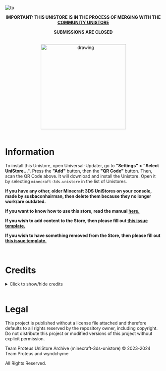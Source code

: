 ![tp](https://github.com/user-attachments/assets/94f83fc8-5345-4d57-b69a-c0faf5abcf63)

<div align="center">

__IMPORTANT: THIS UNISTORE IS IN THE PROCESS OF MERGING WITH THE [COMMUNITY UNISTORE](https://github.com/Minecraft-3DS-Community/Minecraft-3ds-unistore)__

__SUBMISSIONS ARE CLOSED__

<br>

<img src="https://github.com/mc-3ds-team/minecraft-3ds-unistore/blob/main/img/proteusstoreqr.png?raw=true" alt="drawing" width="275"/>

</div>

<br>

# Information

To install this Unistore, open Universal-Updater, go to __"Settings" > "Select UniStore...".__ Press the __"Add"__ button, then the __"QR Code"__ button. Then, scan the QR Code above. It will download and install the Unistore. Open it by selecting ```minecraft-3ds.unistore``` in the list of Unistores.

__If you have any other, older Minecraft 3DS UniStores on your console, made by susbaconhairman, then delete them because they no longer work/are outdated.__

__If you want to know how to use this store, read the manual [here.](https://github.com/wyndchyme/minecraft-3ds-unistore/blob/main/manual.md)__

__If you wish to add content to the Store, then please fill out [this issue template.](https://github.com/wyndchyme/minecraft-3ds-unistore/issues/new?assignees=&labels=&projects=&template=content-addition.md&title=)__

__If you wish to have something removed from the Store, then please fill out [this issue template.](https://github.com/wyndchyme/minecraft-3ds-unistore/issues/new?assignees=&labels=&projects=&template=content-removal.md&title=)__

<br>

# Credits

<details>

<br>

<summary>Click to show/hide credits</summary>

### Support
- [Minecraft 3DS Community](https://discord.com/invite/xSrN6k965F)
- [Universal-Server](https://discord.com/invite/KDJCfGF)

### Testing
- [susbaconhairman](https://github.com/susbaconhairman)
- [wyndchyme](https://github.com/wyndchyme)
- [DarkForPresident](https://github.com/DarkForPresident)
- [SeveringHams](https://github.com/SeveringHams)
- Various others from the Minecraft 3DS Community Discord server

### Editing
- [JSON verification](https://jsonformatter.curiousconcept.com/)
- [GitHub code editor](https://github.dev/github/dev)
- [Ohana3DS](https://gbatemp.net/attachments/ohana3ds-zip.99223/)
- [Piskel](https://www.piskelapp.com/)
- [Pixlr](https://pixlr.com/)
- [Tex3DS](https://github.com/devkitPro/tex3ds)
- [Replace line breaks into \n](https://codepen.io/jsnelders/pen/qBByqQy)
- [PineTools Bulk Flip Image](https://pinetools.com/)
- [Image Glitcher](https://www.airtightinteractive.com/demos/js/imageglitcher/)
- [Image Compressor](https://redketchup.io/image-compressor)

## UniStore Contents
* ちげえのたす (kakuremino)
    * Experience Minecraft world
    * Debug Mode 3D world
    * Super Mario Bros. 1-1 world
* ArcModzzz
    * World in Jar 3DS
    * Find the Button
* Babylion122
    * Ender Dragon Elytra
    * Lapiz's Funland map
    * Stampy's Lovely World map port
* Blue 3dx
    * Blue 3dx's Modpack
* CleetusMcfarln
    * DanTDM's Lab
* CryptedData
    * FNaF 1 map
    * FNaF 2 map
    * Halloween map
* CZX
    * The Dropper: 3DS Remaster
    * GenSpace Mod
* Duckan
    * Maryland Mixup skins
* ENDERMANYK
    * Shaders
* Glonk
    * Broken Stronghold Chest Fix
* JakerBricksYT
    * Hide and go Seek map
* Kreideprinz
    * Kreideprinz's City World
* linuxwizard
    * Mipmapping patch
* MidnightMystic
    * Castle of Shadowmere world
* PanguinBoi
    * PanGames
* PokéTube
    * PokéTube City map
* RetroRemade
    * Better Creepers mod
* SeveringHams
    * Painterly texture pack
* STBUniverse
    * STB-MC3DS Unistore
    * Vanilla 1.20 textures port
* susbaconhairman
    * kharrii2 texture pack port
    * New Default Skins port
    * 2B2T Legends skin pack
    * Murder Drones skin pack port
    * LEGO Minecraft Dragon Slayer skin port
    * Customization remover
    * Vanilla Remastered
    * Simple Suits skins port
    * Colt Python mod
    * No Particles mod
    * Adventure Time Mash-Up port
    * Frequently Asked Questions
* Toaster
    * SD Card Dropper Map
* TheRustico36
    * Cleann'slick GUI
    * New Base Skins port
    * Legacy Console Default skin pack port
* ThorMode9
    * Wewelsburg map
    * Realistic 200% Larger Sun + Moon Collection
    * Superflat Survival
    * Better Clouds port
    * Norse Mythology Mash-Up port
* UnknownLoser
    * DualFlow
* Vicrtl345
    * SkyDen map port
* Virtual Overtime
    * LavaCity PVP map
    * FNAF Hide and Seek map
* People involved in the 3DSMP
    * DarkForPresident, czx, DeadSkulllzJr, TheRustico36, Breadbug, Nikki (Swapscribble), pipi00pipi, Shark, Abdullah39, Aether, Bruhndles, c, C4SBry, Choppy, Eevee 17, Fall, GenSpace, Grim reaper OP, HgMd, i_suck_at_sleeping, Jaxe, minimariottv, oliverimcDISC, PandJa, Proteus, Salmonchy, Silbver 35, SoulSeeker, techno?, ThE oNe, TheHauntedAttic, Tops, UnknownLoser, xSaigez
 
### Seed submitters
* Balloon911
    * 4049728941
* CZX
    * 1005263763
    * 1047059101
    * 3593409258
* DarkForPresident
    * 240274091
    * 3307311791
    * 907040147
    * 992826707
* FallTheVillan
    * 1869582515
* RedLegoFerrari
    * 66898262

### Screenshot submitters
* DarkForPresident
    * Mountain Goats
    * Cut-off Portal
    * The Death Hole
    * Pumpkin Head
    * Hello
    * Normal Behavior
* Marshadow
    * Mushroom Cow
    * Swamp
    * Heck
    * Stuck
    * Funny
    * Hatred and Sorrow
* susbaconhairman
    * Illuminated Cave

**ALL CONTENT HAS THE APPROVAL OF THEIR RESPECTIVE CREATORS/SUBMITTERS TO BE IN THIS STORE**

</details>

<br>

# Legal

This project is published without a license file attached and therefore defaults to all rights reserved by the repository owner, including copyright. Do not distribute this project or modified versions of this project without explicit permission.

Team Proteus UniStore Archive (minecraft-3ds-unistore) © 2023-2024 Team Proteus and wyndchyme

All Rights Reserved.
